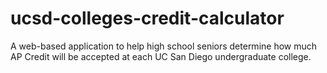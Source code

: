 # ucsd-colleges-credit-calculator
A web-based application to help high school seniors determine how much AP Credit will be accepted at each UC San Diego undergraduate college.
